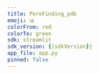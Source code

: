 ```yaml
---
title: PoreFinding_pdb
emoji: 📊
colorFrom: red
colorTo: green
sdk: streamlit
sdk_version: {{sdkVersion}}
app_file: app.py
pinned: false
---
```

